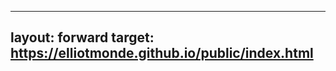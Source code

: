 --------------
layout: forward
target: https://elliotmonde.github.io/public/index.html
--------------
